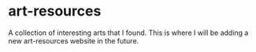 # art-resources
A collection of interesting arts that I found. This is where I will be adding a new art-resources website in the future. 

